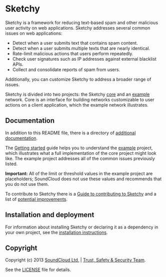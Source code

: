 # Sketchy

Sketchy is a framework for reducing text-based spam and other malicious user
activity on web applications. Sketchy addresses several common issues on web
applications:

* Detect when a user submits text that contains spam content.
* Detect when a user submits multiple texts that are nearly identical.
* Rate-limit malicious actions that users perform repeatedly.
* Check user signatures such as IP addresses against external blacklist APIs.
* Collect and consolidate reports of spam from users.

Additionally, you can customize Sketchy to address a broader range of issues.

Sketchy is divided into two projects: the Sketchy [core](core/) and an
[example](example/) network. Core is an interface for building networks
customizable to user actions on a client application, which the example
network illustrates.

## Documentation

In addition to this README file, there is a directory of [additional documentation](/doc).

The [Getting started](doc/GETTING_STARTED.md) guide helps you to understand the
[example](example/) project, which illustrates what a full implementation of the core
project might look like. The example project addresses all of the common issues previously
listed.

**Important:** All of the limit or threshold values in the example project are placeholders; SoundCloud does not use these values and recommends that you do not use them.

To contribute to Sketchy there is a [Guide to contributing to Sketchy](doc/CONTRIBUTING.md)
and a list of [potential improvements](doc/TODO.md).

## Installation and deployment

For information about installing Sketchy or declaring it as a dependency in your
own project, see the [installation instructions](doc/INSTALLATION.md).

## Copyright

Copyright (c) 2013 [SoundCloud Ltd.](http://soundcloud.com) | [Trust, Safety
& Security Team](mailto:sketchy@soundcloud.com).

See the [LICENSE](LICENSE.md) file for details.

